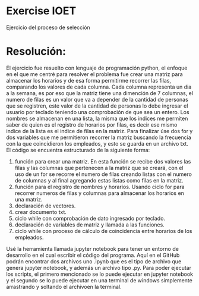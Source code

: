 # Exercise IOET
Ejercicio del proceso de selección

# Resolución:
El ejercicio fue resuelto con lenguaje de programación python, el enfoque en el que me centré para resolver el problema fue crear una matriz para almacenar los horarios y de esa forma permitirme recorrer las filas, comparando los valores de cada columna. Cada columna representa un dia a la semana, es por eso que la matriz tiene una dimención de 7 columnas, el numero de filas es un valor que va a depender de la cantidad de personas que se registren, este valor de la cantidad de personas lo debe ingresar el usuario por teclado teniendo una comprobación de que sea un entero. Los nombres se almacenan en una lista, la misma que los indices me permiten saber de quien es el registro de horarios por filas, es decir ese mismo indice de la lista es el indice de filas en la matriz. Para finalizar úse dos for y dos variables que me permitieron recorrer la matriz buscando la frecuencia con la que coincidieron los empleados, y esto se guarda en un archivo txt.
El código se encuentra estructurado de la siguiente forma:
1. función para crear una matriz.
    En esta función se recibe dos valores las filas y las columnas que pertenecen a la matriz que se creará, con el uso de un for se recorre el numero de filas creando listas con     el numero de columnas y al final agregando estas listas como filas en la matriz.
2. función para el registro de nombres y horarios.
    Usando ciclo for para recorrer numeros de filas y columnas para almacenar los horarios en una matriz.
3. declaración de vectores.
4. crear documento txt.
5. ciclo while con comprobación de dato ingresado por teclado.
6. declaración de variables de matriz y llamada a las funciones.
7. ciclo while con proceso de cálculo de coincidencia entre horarios de los empleados.

Usé la herramienta llamada jupyter notebook para tener un entorno de desarrollo en el cual escribir el código del programa. Aquí en el GitHub podrán encontrar dos archivos uno .ipynb que es el tipo de archivo que genera jupyter notebook, y además un archivo tipo .py. Para poder ejecutar los scripts, el primero mencionado se lo puede ejecutar en jupyter notebook y el segundo se lo puede ejecutar en una terminal de windows simplemente arrastrando y soltando el archivoen la terminal.

